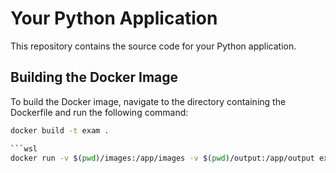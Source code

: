 # Your Python Application

This repository contains the source code for your Python application.

## Building the Docker Image

To build the Docker image, navigate to the directory containing the Dockerfile and run the following command:

```bash
docker build -t exam .

```wsl
docker run -v $(pwd)/images:/app/images -v $(pwd)/output:/app/output exam images
